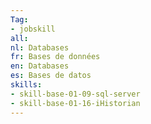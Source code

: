 ```yaml
---
Tag: 
- jobskill
all:
nl: Databases
fr: Bases de données
en: Databases
es: Bases de datos
skills:
- skill-base-01-09-sql-server
- skill-base-01-16-iHistorian
---
```


